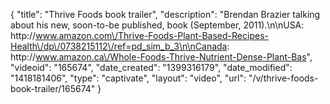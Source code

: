 {
    "title": "Thrive Foods book trailer",
    "description": "Brendan Brazier talking about his new, soon-to-be published, book (September, 2011).\n\nUSA: http:\/\/www.amazon.com\/Thrive-Foods-Plant-Based-Recipes-Health\/dp\/0738215112\/ref=pd_sim_b_3\n\nCanada: http:\/\/www.amazon.ca\/Whole-Foods-Thrive-Nutrient-Dense-Plant-Bas",
    "videoid": "165674",
    "date_created": "1399316179",
    "date_modified": "1418181406",
    "type": "captivate",
    "layout": "video",
    "url": "\/v\/thrive-foods-book-trailer\/165674"
}